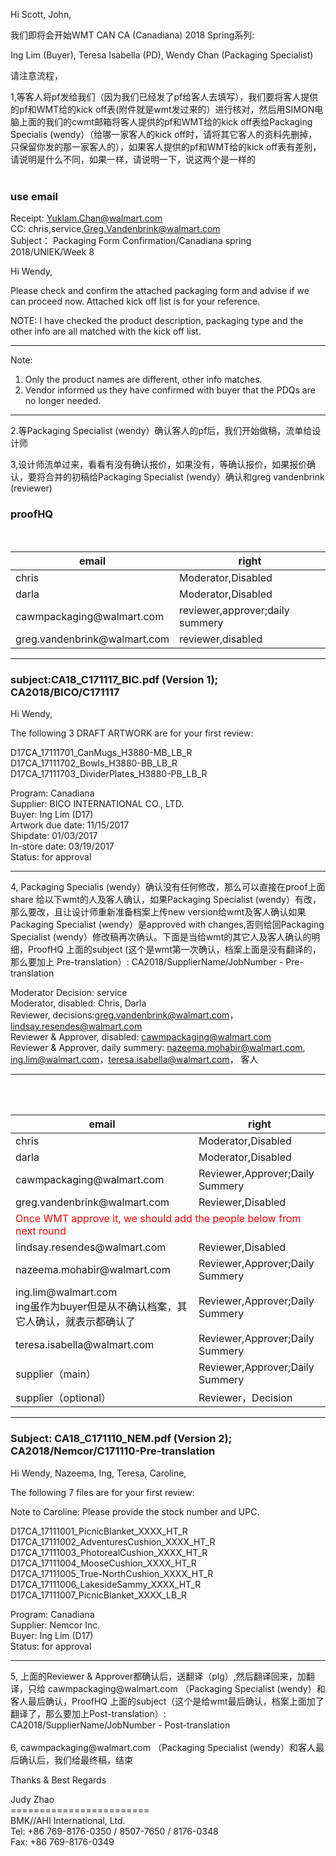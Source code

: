 Hi Scott, John, <br>

我们即将会开始WMT CAN CA (Canadiana) 2018 Spring系列:<br>

Ing Lim (Buyer), Teresa Isabella (PD), Wendy Chan (Packaging Specialist)<br>

请注意流程，<br>

1,等客人将pf发给我们（因为我们已经发了pf给客人去填写），我们要将客人提供的pf和WMT给的kick off表(附件就是wmt发过来的）进行核对，然后用SIMON电脑上面的我们的cwmt邮箱将客人提供的pf和WMT给的kick off表给Packaging Specialis (wendy）（给哪一家客人的kick off时，请将其它客人的资料先删掉，只保留你发的那一家客人的），如果客人提供的pf和WMT给的kick off表有差别，请说明是什么不同，如果一样，请说明一下，说这两个是一样的<br>
<br>
### use email
Receipt:  Yuklam.Chan@walmart.com<br>
CC:   chris,service,Greg.Vandenbrink@walmart.com<br>
Subject： Packaging Form Confirmation/Canadiana spring 2018/UNIEK/Week 8<br>

Hi Wendy,<br>

Please check and confirm the attached packaging form and advise if we can proceed now. Attached kick off list is for your reference.<br>

NOTE: I have checked the product description, packaging type and the other info are all matched with the kick off list.
<br>
<hr>
Note: <br>
 
1. Only the product names are different, other info matches.<br>
2. Vendor informed us they have confirmed with buyer that the PDQs are no longer needed. <br>
<hr>
2.等Packaging Specialist (wendy）确认客人的pf后，我们开始做稿，流单给设计师<br>

3,设计师流单过来，看看有没有确认报价，如果没有，等确认报价，如果报价确认，要将合并的初稿给Packaging Specialist (wendy）确认和greg vandenbrink (reviewer)<br>
### proofHQ
<table>
 <thead>
    <tr>
     <th>email</th><th>right</th>  
    </tr>
 </thead>
 <tbody>
   <tr>
     <td>chris</td>
     <td>Moderator,Disabled</td>
   </tr>
   <tr>
     <td>darla</td>
     <td>Moderator,Disabled</td>
   </tr>
   <tr>
     <td>cawmpackaging@walmart.com</td>
     <td>reviewer,approver;daily summery</td>
   </tr>
   <tr>
     <td>greg.vandenbrink@walmart.com</td>
     <td>reviewer,disabled</td>
   </tr>
 </tbody>
</table>
<hr>

### subject:CA18_C171117_BIC.pdf (Version 1); CA2018/BICO/C171117

Hi Wendy, <br>
 
The following 3 DRAFT ARTWORK are for your first review:<br>
 
D17CA_17111701_CanMugs_H3880-MB_LB_R<br>
D17CA_17111702_Bowls_H3880-BB_LB_R<br>
D17CA_17111703_DividerPlates_H3880-PB_LB_R<br>
 
Program: Canadiana<br>
Supplier: BICO INTERNATIONAL CO., LTD.<br>
Buyer:  Ing Lim (D17)<br>
Artwork due date: 11/15/2017<br>
Shipdate: 01/03/2017<br>
In-store date: 03/19/2017<br>
Status:  for approval<br>
<hr>
4, Packaging Specialis (wendy）确认没有任何修改，那么可以直接在proof上面share 给以下wmt的人及客人确认，如果Packaging Specialist (wendy）有改，那么要改，且让设计师重新准备档案上传new version给wmt及客人确认如果Packaging Specialist (wendy）是approved with changes,否则给回Packaging Specialist (wendy）修改稿再次确认。下面是当给wmt的其它人及客人确认的明细，ProofHQ 上面的subject (这个是wmt第一次确认，档案上面是没有翻译的，那么要加上 Pre-translation）: CA2018/SupplierName/JobNumber - Pre-translation<br>

Moderator Decision: service<br>
Moderator, disabled: Chris, Darla <br>
Reviewer, decisions:greg.vandenbrink@walmart.com，lindsay.resendes@walmart.com<br>
Reviewer & Approver, disabled: cawmpackaging@walmart.com<br>
Reviewer & Approver, daily summery: nazeema.mohabir@walmart.com, ing.lim@walmart.com，teresa.isabella@walmart.com， 客人<br>
<hr>
<table>
 <thead>
    <tr>
     <th>email</th><th>right</th>  
    </tr>
 </thead>
 <tbody>
   <tr>
     <td>chris</td>
     <td>Moderator,Disabled</td>
   </tr>
   <tr>
     <td>darla</td>
     <td>Moderator,Disabled</td>
   </tr>
   <tr>
     <td>cawmpackaging@walmart.com</td>
     <td>Reviewer,Approver;Daily Summery</td>
   </tr>
   <tr>
     <td>greg.vandenbrink@walmart.com</td>
     <td>Reviewer,Disabled</td>
   </tr>
   <tr><td colspan="2" style="color:red;">Once WMT approve it, we should add the people below from next round</td></tr>
  <tr>
     <td>lindsay.resendes@walmart.com</td>
     <td>Reviewer,Disabled</td>
   </tr>
   <tr>
    <tr>
     <td>nazeema.mohabir@walmart.com</td>
     <td>Reviewer,Approver;Daily Summery</td>
   </tr>
   <tr>
    <tr>
     <td>ing.lim@walmart.com<br>ing虽作为buyer但是从不确认档案，其它人确认，就表示都确认了</td>
     <td>Reviewer,Approver;Daily Summery</td>
   </tr>
   <tr>
    <tr>
     <td>teresa.isabella@walmart.com</td>
     <td>Reviewer,Approver;Daily Summery</td>
   </tr>
   <tr>
    <tr>
     <td>supplier（main）</td>
     <td>Reviewer,Approver;Daily Summery</td>
   </tr>
   <tr>
    <tr>
     <td>supplier（optional）</td>
     <td>Reviewer，Decision</td>
   </tr>
   <tr>
 </tbody>
</table>
<hr>

### Subject:  CA18_C171110_NEM.pdf (Version 2); CA2018/Nemcor/C171110-Pre-translation

Hi Wendy, Nazeema, Ing, Teresa, Caroline, <br>

The following 7 files are for your first review:<br>

Note to Caroline: Please provide the stock number and UPC.<br>

D17CA_17111001_PicnicBlanket_XXXX_HT_R<br>
D17CA_17111002_AdventuresCushion_XXXX_HT_R<br>
D17CA_17111003_PhotorealCushion_XXXX_HT_R<br>
D17CA_17111004_MooseCushion_XXXX_HT_R<br>
D17CA_17111005_True-NorthCushion_XXXX_HT_R<br>
D17CA_17111006_LakesideSammy_XXXX_HT_R<br>
D17CA_17111007_PicnicBlanket_XXXX_LB_R<br>

Program: Canadiana <br>
Supplier: Nemcor Inc. <br>
Buyer: Ing Lim (D17)<br>
Status: for approval<br>
<hr>
5, 上面的Reviewer & Approver都确认后，送翻译（plg）,然后翻译回来，加翻译，只给 cawmpackaging@walmart.com （Packaging Specialist (wendy）和客人最后确认，ProofHQ 上面的subject（这个是给wmt最后确认，档案上面加了翻译了，那么要加上Post-translation）:<br> CA2018/SupplierName/JobNumber - Post-translation<br>
<br>
6, cawmpackaging@walmart.com （Packaging Specialist (wendy）和客人最后确认后，我们给最终稿，结束<br>

Thanks & Best Regards<br>
 
Judy Zhao<br>
========================<br>
BMK//AHI International, Ltd.<br>
Tel: +86  769-8176-0350 / 8507-7650 / 8176-0348<br>
Fax: +86  769-8176-0349<br>
